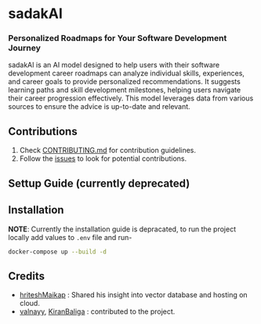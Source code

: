 # sadakAI

### Personalized Roadmaps for Your Software Development Journey

sadakAI is an AI model designed to help users with their software development career roadmaps can analyze individual skills, experiences, and career goals to provide personalized recommendations. It suggests learning paths and skill development milestones, helping users navigate their career progression effectively. This model leverages data from various sources to ensure the advice is up-to-date and relevant.

## Contributions

1. Check [CONTRIBUTING.md](CONTRIBUTING.md) for contribution guidelines.
2. Follow the [issues](https://github.com/Open-Source-Chandigarh/sadakAI/issues) to look for potential contributions.

## Settup Guide (currently deprecated)

## Installation

__NOTE__: Currently the installation guide is depracated, to run the project locally add values to `.env` file and run-
```bash
docker-compose up --build -d
```

## Credits

- [hriteshMaikap](https://github.com/hriteshMaikap) : Shared his insight into vector database and hosting on cloud.
- [valnayy](https://github.com/valnayy), [KiranBaliga](https://github.com/KiranBaliga) : contributed to the project.

